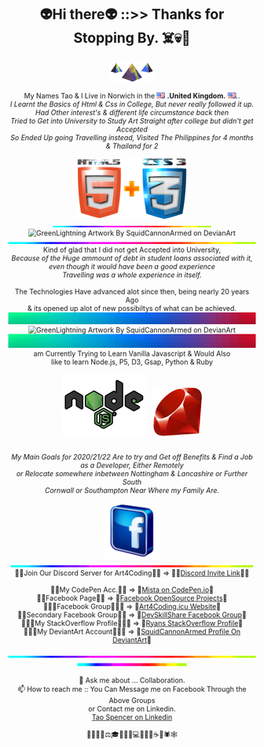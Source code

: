 
<!-- Next edit Use Bit.ly Url Shortener -->
###
<div align="center">
      <h1 data-type="header text">
      	👽Hi there👽 ::>> Thanks for Stopping By. ☠️💀👻
      </h1>
      <img src="/Rsc/Pyramids.gif" alt="Flashing Pyramids Animated Gif"/>

<span align="center"
      aria-label="Github profile header text for Ryan Tao Spencer Middleton">
                  My Names Tao & I Live in Norwich in the
      <img src="/Rsc/english.gif" alt="english flag"
           name="eng_gif_small"   aria-label="small english contry flag"
           data-type="country_flag_ui_accent_img">
      <b aria-label="Bold united Kindom Text">.United Kingdom.</b>
      <img src="/Rsc/english.gif" alt="english flag" aria-label="small english contry flag">..</span>
<br>
<span aria-label="personal introduction text" data-type="italic paragraph">
      <i>I Learnt the Basics of Html & Css in College, But never really followed it up.<br>
      Had Other interest's & different life circumstance back then<br>
      Tried to Get into University to Study Art Straight after college but didn't get Accepted<br>
      So Ended Up going Travelling instead, Visited The Philippines for 4 months & Thailand for 2</i><br>
      <br>
</span>
<img src="/Rsc/HtmlAndCssLogos.png" aria-label="Html5 & Css3 Logos with transparent background"
     name="Html5&CssLogos" alt="Html5&CssLogos"
     width="44%" height="auto"><br>
<img src="/Rsc/Hue-Bar.jpg" alt="Formatting Style Content seperator"
     width="64%" height="auto" aria label="small full width 8px high accent image of hue colors">
      ![GreenLightning Artwork By SquidCannonArmed on DevianArt](/Rsc/GreenLightningV2i.jpg)
      <img src="/Rsc/Hue-Bar.jpg" alt="Formatting Style Content seperator"
           width="100%" height="auto" data-type="ui accents">
<span align="center" aria-label="second paragraph of introductor text">
      Kind of glad that I did not get Accepted into University,<br><i>Because of the Huge ammount of debt
      in student loans associated with it,<br> even though it would have been a good experience<br>
      Travelling was a whole experience in itself.</i><br>
      <br>
</span>
<span aria-label="more information">
      The Technologies Have advanced alot since then, being nearly 20 years Ago<br>
      & its opened up alot of new possibiltys of what can be achieved.
</span>
      <img src="/Rsc/PinkTealNavBarV2.Jpg" alt="" width="100%" height="24"/>
      ![GreenLightning Artwork By SquidCannonArmed on DevianArt](/Rsc/JWildFire.LaserArray54.png)
      <img src="/Rsc/PinkTealNavBarV2.Jpg" alt="" width="100%" height="28"/>
<span align="center" aria-label="more information">
      am Currently Trying to Learn Vanilla Javascript & Would Also<br>
      like to learn Node.js, P5, D3, Gsap, Python & Ruby<br>

<img src="/Rsc/javascript-node-js.png" width="auto" height="128"
     name="" alt="Node.js Icon Logo" aria-label="Node.js Icon Logo" content="noindex, nofollow"/>
<img src="https://images-wixmp-ed30a86b8c4ca887773594c2.wixmp.com/i/ed180b9b-84ae-4dc0-8bff-3d3a267ba0f0/d7wgczt-d5da379f-9054-41c9-9936-b4d65ff2fa4d.gif"
     name="" alt="" aria-label="" content="index, nofollow"/>
<img src="https://greensock.com/uploads/set_resources_4/84c1e40ea0e759e3f1505eb1788ddf3c_greensock-logo.svg"
     name="" alt="" aria-label="GreenSocks Animation Library Logo for Javascript & html Websites Green Man Similar to Superman with green cape"
     width="248" height="auto" content="index, nofollow"/>
<img src="https://images-wixmp-ed30a86b8c4ca887773594c2.wixmp.com/i/ed180b9b-84ae-4dc0-8bff-3d3a267ba0f0/d7wgczt-d5da379f-9054-41c9-9936-b4d65ff2fa4d.gif"
     name="" alt="" aria-label="" content="index, nofollow"/>
<img src="https://raw.githubusercontent.com/github/explore/80688e429a7d4ef2fca1e82350fe8e3517d3494d/topics/ruby/ruby.png"
     name="" alt="" aria-label="Ruby Programming Language Logo Dark Red Crimson Ruby Gem" width="auto" height="98" content="index, nofollow"/>

</span><br>
<span align="center" aria-label="2020/21/22 developer goals">
      <i>My Main Goals for 2020/21/22 Are to try and Get off Benefits & Find a Job as a Developer, Either Remotely<br>
      or Relocate somewhere inbetween Nottingham & Lancashire or Further South<br>
            Cornwall or Southampton Near Where my Family Are.</i><br>
</span><br>
<img src="/Rsc/Facebook.png" type="img/png"
     width="114px" height="auto">
<img src="/Rsc/Hue-Bar.jpg" alt="Formatting Style Content seperator"
     width="98%" height="auto">
     🌴🌳<span>Join Our Discord Server for Art4Coding🌳🌴 =>
      💎💎<a href="https://discord.gg/9NbYJSqfsy">Discord Invite Link</a>💎💎<br></span>     
     🌴🌳My CodePen Acc.🌳🌴 => 💎<a href="https://codepen.io/MistaKisthur"
                                      >Mista on CodePen.io</a>💎<br>
                              <!-- data-type="url" content="index, follow" aria-label="Mister on Codepen Website"-->
     🌴🌳Facebook Page🌳🌴 => 💎<a href="https://www.facebook.com/OpenSourceProjectz"
                                    aria-label="Facebook OpenSource Projects"
                                     data-type="url" content="index, follow">Facebook OpenSource Projects</a>💎<br>
     🌴🌳🌱Facebook Group🌱🌳🌴 => 💎<a href="https://www.facebook.com/groups/art4coding.icu"
                                           aria-label="Art4Coding.icu Website"
                                           data-type="url" content="index, follow">Art4Coding.icu Website</a>💎<br>
     🌴🌳Secondary Facebook Group🌳🌴 => 💎<a href="https://www.facebook.com/groups/webdevskillshare"
                                                aria-label="DevSkillShare Facebook group"
                                                data-type="url" content="index, follow">DevSkillShare Facebook Group</a>💎<br>
     🌴🌳🌱My StackOverflow Profile🌱🌳🌴 => 💎<a href="https://stackoverflow.com/users/9706771/ryan-stone?tab=profile"
                                                     aria-label="Ryans Profile on Stack Overflow"
                                                     data-type="url" content="index, follow">Ryans StackOverflow Profile</a>💎<br>
     🌴🌳🌱My DeviantArt Account🌱🌳🌴 => 💎<a href="https://www.deviantart.com/squidcannonarmed"
                                                  aria-label="Squid Cannon Armed Profile on DeviantArt external website"
                                                  data-type="url" content="index, follow">SquidCannonArmed Profile On DeviantArt</a>💎<br>


<img src="/Rsc/Hue-Bar.jpg" alt="Formatting Style Content seperator" width="100%" height="auto">
<br>
<img src="/Rsc/Hue-Bar.jpg" alt="Formatting Style Content seperator" width="44%" height="5.5"><br>
<img src="https://images-wixmp-ed30a86b8c4ca887773594c2.wixmp.com/i/f2e1ba23-b310-4d0e-9add-72a5948f841d/d4fvrce-7966a410-898e-489d-a836-9dab7e84e8ff.gif" alt="" aria-label=""/>
<img src="https://images-wixmp-ed30a86b8c4ca887773594c2.wixmp.com/i/34ce505e-bb08-436c-9116-f92a5f14df3b/d4ilw6o-fb0bab0b-8050-4fde-aa98-68f8d90d24b5.gif" alt="" aria-label=""/><br>
       💬 Ask me about ... Collaboration.<br>
       📫 How to reach me ::
           You Can Message me on Facebook Through the Above Groups<br>or Contact me on Linkedin.<br>
      <a href="https://www.linkedin.com/in/tao-spencer-118a02182/">Tao Spencer on Linkedin</a><br>
      <a href="https://www.facebook.com/profile.php?id=100011195530254" target="_blank">
            <img src="https://img.shields.io/badge/Ask%20me-anything-1abc9c.svg" alt="" aria-label="" width="auto" height="32px">
      </a><br>
🌴🌳💎🍺⚖️🎓👨🏽‍💻💻🦟🦗🌱☕️🍻🕷🕸
</div>   <!-- ::>> Centered content -->
         <!-- ::>  Personal notes::

           -->
<!--
   [![Ask Me Anything !](https://img.shields.io/badge/Ask%20me-anything-1abc9c.svg)](https://GitHub.com/MistaKistHur)
-->

<!--
**MistaKistHur/MistaKistHur** is a ✨ _special_ ✨ repository because its `README.md` (this file) appears on your GitHub profile.
  Here are some ideas to get you started:

      - 🔭 I’m currently working on ...
      - 🌱 I’m currently learning ...
      - 👯 I’m looking to collaborate on ...
      - 🤔 I’m looking for help with ...
      - 💬 Ask me about ...
      - 📫 How to reach me: ...
      - 😄 Pronouns: ...
      - ⚡ Fun fact: ...
-->
